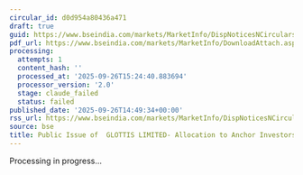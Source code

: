 ```yaml
---
circular_id: d0d954a80436a471
draft: true
guid: https://www.bseindia.com/markets/MarketInfo/DispNoticesNCirculars.aspx?Noticeid={45FA1FAC-9723-4ACB-841E-91BEF866E73E}&noticeno=20250926-70&dt=09/26/2025&icount=70&totcount=73&flag=0
pdf_url: https://www.bseindia.com/markets/MarketInfo/DownloadAttach.aspx?id=20250926-70&attachedId=f0e54563-dd1c-4990-81bf-59cdf1321191
processing:
  attempts: 1
  content_hash: ''
  processed_at: '2025-09-26T15:24:40.883694'
  processor_version: '2.0'
  stage: claude_failed
  status: failed
published_date: '2025-09-26T14:49:34+00:00'
rss_url: https://www.bseindia.com/markets/MarketInfo/DispNoticesNCirculars.aspx?Noticeid={45FA1FAC-9723-4ACB-841E-91BEF866E73E}&noticeno=20250926-70&dt=09/26/2025&icount=70&totcount=73&flag=0
source: bse
title: Public Issue of  GLOTTIS LIMITED- Allocation to Anchor Investors
---
```


Processing in progress...